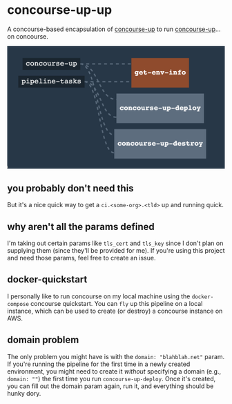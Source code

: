 # concourse-up-up

A concourse-based encapsulation of [concourse-up](https://github.com/EngineerBetter/concourse-up) to run [concourse-up](https://github.com/EngineerBetter/concourse-up)... on concourse.

![pipeline](assets/pipeline.png)

## you probably don't need this

But it's a nice quick way to get a `ci.<some-org>.<tld>` up and running quick.

## why aren't all the params defined

I'm taking out certain params like `tls_cert` and `tls_key` since I don't plan on supplying them (since they'll be provided for me). If you're using this project and need those params, feel free to create an issue.

## docker-quickstart

I personally like to run concourse on my local machine using the `docker-compose` concourse quickstart. You can `fly` up this pipeline on a local instance, which can be used to create (or destroy) a concourse instance on AWS.

## domain problem

The only problem you might have is with the `domain: "blahblah.net"` param. If you're running the pipeline for the first time in a newly created environment, you might need to create it _without_ specifying a domain (e.g., `domain: ""`) the first time you run `concourse-up-deploy`. Once it's created, you can fill out the domain param again, run it, and everything should be hunky dory.
